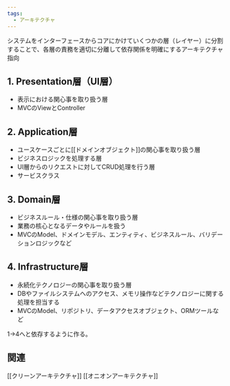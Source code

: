 ```yaml
---
tags:
  - アーキテクチャ
---
```

システムをインターフェースからコアにかけていくつかの層（レイヤー）に分割することで、各層の責務を適切に分離して依存関係を明確にするアーキテクチャ指向

## 1. Presentation層（UI層）
- 表示における関心事を取り扱う層
- MVCのViewとController
## 2. Application層
- ユースケースごとに[[ドメインオブジェクト]]の関心事を取り扱う層
- ビジネスロジックを処理する層
- UI層からのリクエストに対してCRUD処理を行う層
- サービスクラス
## 3. Domain層
- ビジネスルール・仕様の関心事を取り扱う層
- 業務の核心となるデータやルールを扱う
- MVCのModel、ドメインモデル、エンティティ、ビジネスルール、バリデーションロジックなど
## 4. Infrastructure層
- 永続化テクノロジーの関心事を取り扱う層
- DBやファイルシステムへのアクセス、メモリ操作などテクノロジーに関する処理を担当する
- MVCのModel、リポジトリ、データアクセスオブジェクト、ORMツールなど

1→4へと依存するように作る。

## 関連
[[クリーンアーキテクチャ]]
[[オニオンアーキテクチャ]]
